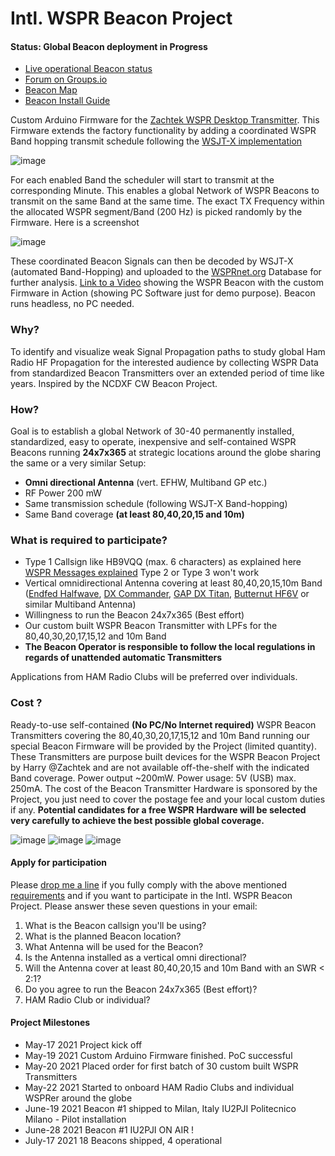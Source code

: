 # Intl. WSPR Beacon Project

#### Status: Global Beacon deployment in Progress

- [Live operational Beacon status](https://wspr.live/gui/d/mgTznmeMz/beacon-stations?orgId=1&refresh=5m)
- [Forum on Groups.io](https://groups.io/g/wsprbeacon)
- [Beacon Map](https://www.google.com/maps/d/u/1/edit?mid=14X0GJ4vSQ7D8piZfuHDs902Y9tINuPqB&usp=sharing)
- [Beacon Install Guide](https://docs.google.com/document/d/1nfN_jRqq9-nsfkYHM_3KrRoq1a5RWeYCly9_mQI3QVw/edit?usp=sharing)

Custom Arduino Firmware for the [Zachtek WSPR Desktop Transmitter](https://www.zachtek.com/1012).
This Firmware extends the factory functionality by adding a coordinated WSPR Band hopping transmit schedule following the [WSJT-X implementation](https://www.physics.princeton.edu/pulsar/K1JT/wsjtx-doc/wsjtx-main-2.3.0.html#_band_hopping)

![image](https://user-images.githubusercontent.com/75934980/129145369-51675440-434d-4804-8ea1-ea8cbc1917d6.png)


For each enabled Band the scheduler will start to transmit at the corresponding Minute. This enables a global Network of WSPR Beacons to transmit on the same Band at the same time. The exact TX Frequency within the allocated WSPR segment/Band (200 Hz) is picked randomly by the Firmware. Here is a screenshot

![image](https://user-images.githubusercontent.com/75934980/128779013-914098ca-6e87-4a67-a542-079a462cfafc.png)


These coordinated Beacon Signals can then be decoded by WSJT-X (automated Band-Hopping) and uploaded to the [WSPRnet.org](https://wsprnet.org/drupal/) Database for further analysis.
 [Link to a Video](https://www.youtube.com/watch?v=vloVXac17Ss) showing the WSPR Beacon with the custom Firmware in Action (showing PC Software just  for demo purpose). Beacon runs headless, no PC needed.

### Why?

To identify and visualize weak Signal Propagation paths to study global Ham Radio HF Propagation for the interested audience by collecting WSPR Data from standardized Beacon Transmitters over an extended period of time like years. Inspired by the NCDXF CW Beacon Project.

### How?

Goal is to establish a global Network of 30-40 permanently installed, standardized, easy to operate, inexpensive and self-contained WSPR Beacons running **24x7x365** at strategic locations around the globe sharing the same or a very similar Setup:

- **Omni directional Antenna** (vert. EFHW, Multiband GP etc.)
- RF Power 200 mW
- Same transmission schedule (following WSJT-X Band-hopping)
- Same Band coverage **(at least 80,40,20,15 and 10m)**

### What is required to participate?

- Type 1 Callsign like HB9VQQ (max. 6 characters) as explained here [WSPR Messages explained](https://www.dxplorer.net/wspr/msgtypes.html) Type 2 or Type 3 won't work
- Vertical omnidirectional Antenna covering at least 80,40,20,15,10m Band ([Endfed Halfwave](https://www.hyendcompany.nl/antenna/multiband_8040201510m/product/detail/3/HyEndFed_5_Band_Black_Clamp_MK3#prod), [DX Commander](https://www.m0mcx.co.uk/store/products/multi-band-80m-6m-hf-antenna-p-ale-compliant-antenna-survival-prep-sota-kit/), [GAP DX Titan](http://gapantenna.com/shop/antennas/titan-dx/), [Butternut HF6V](https://static.dxengineering.com/global/images/instructions/but-hf6v.pdf) or similar Multiband Antenna)
- Willingness to run the Beacon 24x7x365 (Best effort)
- Our custom built WSPR Beacon Transmitter with LPFs for the 80,40,30,20,17,15,12 and 10m Band
- **The Beacon Operator is responsible to follow the local regulations in regards of unattended automatic Transmitters**

Applications from HAM Radio Clubs will be preferred over individuals.

### Cost ?

Ready-to-use self-contained **(No PC/No Internet required)** WSPR Beacon Transmitters covering the 80,40,30,20,17,15,12 and 10m Band running our special Beacon Firmware will be provided by the Project (limited quantity). These Transmitters are purpose built devices for the WSPR Beacon Project by Harry @Zachtek and are not available off-the-shelf with the indicated Band coverage. Power output ~200mW. Power usage: 5V (USB) max. 250mA. The cost of the Beacon Transmitter Hardware is sponsored by the Project, you just need to cover the postage fee and your local custom duties if any. **Potential candidates for a free WSPR Hardware will be selected very carefully to achieve the best possible global coverage.**

![image](https://user-images.githubusercontent.com/75934980/118846833-665b5480-b8cd-11eb-8c84-0a258b85ec0d.png)
![image](https://user-images.githubusercontent.com/75934980/124916888-74874080-dff3-11eb-968b-ab4a81847612.png)
![image](https://user-images.githubusercontent.com/75934980/124916917-7e10a880-dff3-11eb-83cc-a77a34de6b59.png)


#### Apply for participation

Please [drop me a line](mailto:atomic@gmx.net) if you fully comply with the above mentioned [requirements](https://github.com/HB9VQQ/WSPRBeacon/blob/main/README.md#what-is-required-to-participate) and if you want to participate in the Intl. WSPR Beacon Project. Please answer these seven questions in your email:

1. What is the Beacon callsign you'll be using?
2. What is the planned Beacon location?
3. What Antenna will be used for the Beacon?
4. Is the Antenna installed as a vertical omni directional?
5. Will the Antenna cover at least 80,40,20,15 and 10m Band with an SWR < 2:1?
6. Do you agree to run the Beacon 24x7x365 (Best effort)?
7. HAM Radio Club or individual?

#### Project Milestones

- May-17 2021 Project kick off
- May-19 2021 Custom Arduino Firmware finished. PoC successful
- May-20 2021 Placed order for first batch of 30 custom built WSPR Transmitters
- May-22 2021 Started to onboard HAM Radio Clubs and individual WSPRer around the globe
- June-19 2021 Beacon #1 shipped to Milan, Italy IU2PJI Politecnico Milano - Pilot installation
- June-28 2021 Beacon #1 IU2PJI ON AIR !
- July-17 2021 18 Beacons shipped, 4 operational

